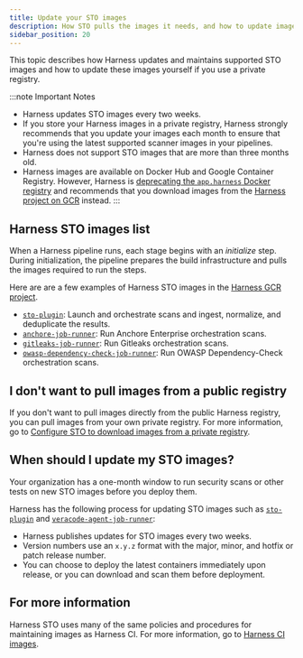 ```yaml
---
title: Update your STO images
description: How STO pulls the images it needs, and how to update images in a private registry.
sidebar_position: 20
---
```



This topic describes how Harness updates and maintains supported STO images and how to update these images yourself if you use a private registry. 

:::note Important Notes

- Harness updates STO images every two weeks. 
- If you store your Harness images in a private registry, Harness strongly recommends that you update your images each month to ensure that you're using the latest supported scanner images in your pipelines.
- Harness does not support STO images that are more than three months old.  
- Harness images are available on Docker Hub and Google Container Registry. However, Harness is [deprecating the `app.harness` Docker registry](/docs/continuous-integration/use-ci/set-up-build-infrastructure/harness-ci/#deprecation-notice-appharness-docker-registry) and recommends that you download images from the [Harness project on GCR](https://console.cloud.google.com/gcr/images/gcr-prod/global/harness) instead. 
:::

## Harness STO images list

When a Harness pipeline runs, each stage begins with an *initialize* step. During initialization, the pipeline prepares the build infrastructure and pulls the images required to run the steps.

Here are are a few examples of Harness STO images in the [Harness GCR project](https://console.cloud.google.com/gcr/images/gcr-prod/global/harness).

* [`sto-plugin`](https://console.cloud.google.com/gcr/images/gcr-prod/global/harness/sto-plugin): Launch and orchestrate scans and ingest, normalize, and deduplicate the results.
* [`anchore-job-runner`](https://console.cloud.google.com/gcr/images/gcr-prod/global/harness/anchore-job-runner): Run Anchore Enterprise orchestration scans. 
* [`gitleaks-job-runner`](https://console.cloud.google.com/gcr/images/gcr-prod/global/harness/gitleaks-job-runner): Run Gitleaks orchestration scans. 
* [`owasp-dependency-check-job-runner`](https://console.cloud.google.com/gcr/images/gcr-prod/global/harness/owasp-dependency-check-job-runner): Run OWASP Dependency-Check orchestration scans. 

## I don't want to pull images from a public registry

If you don't want to pull images directly from the public Harness registry, you can pull images from your own private registry. For more information, go to [Configure STO to download images from a private registry](/docs/security-testing-orchestration/use-sto/set-up-sto-pipelines/download-images-from-private-registry).


## When should I update my STO images? 

Your organization has a one-month window to run security scans or other tests on new STO images before you deploy them. 

Harness has the following process for updating STO images such as [`sto-plugin`](https://console.cloud.google.com/gcr/images/gcr-prod/global/harness/sto-plugin) and [`veracode-agent-job-runner`](https://console.cloud.google.com/gcr/images/gcr-prod/global/harness/veracode-agent-job-runner):


* Harness publishes updates for STO images every two weeks.
* Version numbers use an `x.y.z` format with the major, minor, and hotfix or patch release number.
* You can choose to deploy the latest containers immediately upon release, or you can download and scan them before deployment.


## For more information

Harness STO uses many of the same policies and procedures for maintaining images as Harness CI. For more information, go to [Harness CI images](/docs/continuous-integration/use-ci/set-up-build-infrastructure/harness-ci).